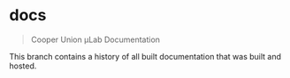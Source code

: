 # docs

> Cooper Union μLab Documentation

This branch contains a history of all built documentation that was built
and hosted.
